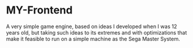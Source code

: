 MY-Frontend
===========

A very simple game engine, based on ideas I developed when I was 12 years old, but taking such ideas to its extremes and with optimizations that make it feasible to run on a simple machine as the Sega Master System.
